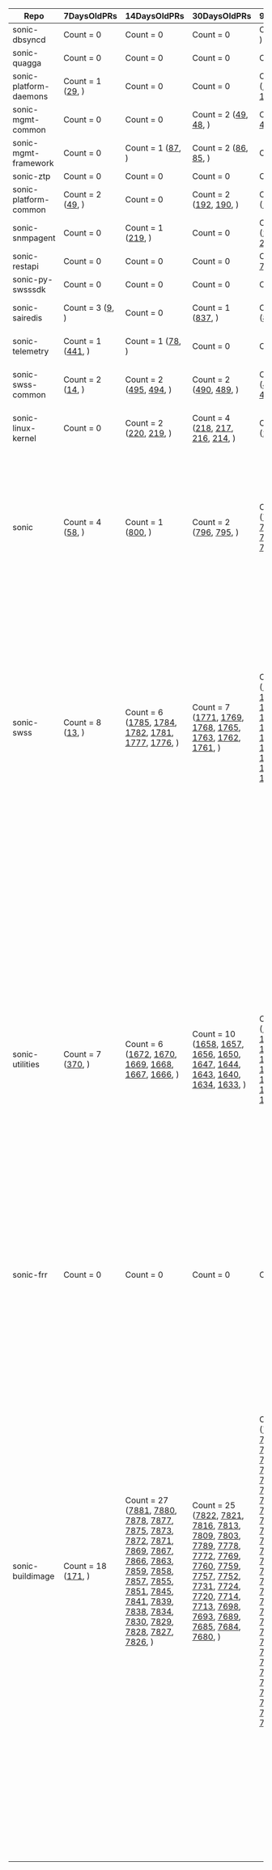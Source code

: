 | Repo | 7DaysOldPRs | 14DaysOldPRs | 30DaysOldPRs | 90DaysOldPRs | MoreThan90DaysOldPR |
|------|-------------|--------------|--------------|--------------|---------------------|
|sonic-dbsyncd| Count = 0| Count = 0| Count = 0| Count = 1 ([41](https://github.com/Azure/sonic-dbsyncd/pull/41), )| Count = 1 ([29](https://github.com/Azure/sonic-dbsyncd/pull/29), )|
|sonic-quagga| Count = 0| Count = 0| Count = 0| Count = 0| Count = 0|
|sonic-platform-daemons| Count = 1 ([29](https://github.com/Azure/sonic-dbsyncd/pull/29), )| Count = 0| Count = 0| Count = 3 ([184](https://github.com/Azure/sonic-platform-daemons/pull/184), [182](https://github.com/Azure/sonic-platform-daemons/pull/182), [175](https://github.com/Azure/sonic-platform-daemons/pull/175), )| Count = 3 ([166](https://github.com/Azure/sonic-platform-daemons/pull/166), [164](https://github.com/Azure/sonic-platform-daemons/pull/164), [99](https://github.com/Azure/sonic-platform-daemons/pull/99), )|
|sonic-mgmt-common| Count = 0| Count = 0| Count = 2 ([49](https://github.com/Azure/sonic-mgmt-common/pull/49), [48](https://github.com/Azure/sonic-mgmt-common/pull/48), )| Count = 2 ([47](https://github.com/Azure/sonic-mgmt-common/pull/47), [45](https://github.com/Azure/sonic-mgmt-common/pull/45), )| Count = 1 ([42](https://github.com/Azure/sonic-mgmt-common/pull/42), )|
|sonic-mgmt-framework| Count = 0| Count = 1 ([87](https://github.com/Azure/sonic-mgmt-framework/pull/87), )| Count = 2 ([86](https://github.com/Azure/sonic-mgmt-framework/pull/86), [85](https://github.com/Azure/sonic-mgmt-framework/pull/85), )| Count = 0| Count = 1 ([49](https://github.com/Azure/sonic-mgmt-framework/pull/49), )|
|sonic-ztp| Count = 0| Count = 0| Count = 0| Count = 0| Count = 0|
|sonic-platform-common| Count = 2 ([49](https://github.com/Azure/sonic-mgmt-framework/pull/49), )| Count = 0| Count = 2 ([192](https://github.com/Azure/sonic-platform-common/pull/192), [190](https://github.com/Azure/sonic-platform-common/pull/190), )| Count = 2 ([186](https://github.com/Azure/sonic-platform-common/pull/186), [183](https://github.com/Azure/sonic-platform-common/pull/183), )| Count = 7 ([178](https://github.com/Azure/sonic-platform-common/pull/178), [129](https://github.com/Azure/sonic-platform-common/pull/129), [123](https://github.com/Azure/sonic-platform-common/pull/123), [89](https://github.com/Azure/sonic-platform-common/pull/89), [86](https://github.com/Azure/sonic-platform-common/pull/86), [56](https://github.com/Azure/sonic-platform-common/pull/56), [40](https://github.com/Azure/sonic-platform-common/pull/40), )|
|sonic-snmpagent| Count = 0| Count = 1 ([219](https://github.com/Azure/sonic-snmpagent/pull/219), )| Count = 0| Count = 4 ([215](https://github.com/Azure/sonic-snmpagent/pull/215), [214](https://github.com/Azure/sonic-snmpagent/pull/214), [210](https://github.com/Azure/sonic-snmpagent/pull/210), [209](https://github.com/Azure/sonic-snmpagent/pull/209), )| Count = 8 ([207](https://github.com/Azure/sonic-snmpagent/pull/207), [187](https://github.com/Azure/sonic-snmpagent/pull/187), [182](https://github.com/Azure/sonic-snmpagent/pull/182), [173](https://github.com/Azure/sonic-snmpagent/pull/173), [157](https://github.com/Azure/sonic-snmpagent/pull/157), [136](https://github.com/Azure/sonic-snmpagent/pull/136), [135](https://github.com/Azure/sonic-snmpagent/pull/135), [117](https://github.com/Azure/sonic-snmpagent/pull/117), )|
|sonic-restapi| Count = 0| Count = 0| Count = 0| Count = 2 ([81](https://github.com/Azure/sonic-restapi/pull/81), [79](https://github.com/Azure/sonic-restapi/pull/79), )| Count = 7 ([63](https://github.com/Azure/sonic-restapi/pull/63), [61](https://github.com/Azure/sonic-restapi/pull/61), [60](https://github.com/Azure/sonic-restapi/pull/60), [58](https://github.com/Azure/sonic-restapi/pull/58), [56](https://github.com/Azure/sonic-restapi/pull/56), [52](https://github.com/Azure/sonic-restapi/pull/52), [38](https://github.com/Azure/sonic-restapi/pull/38), )|
|sonic-py-swsssdk| Count = 0| Count = 0| Count = 0| Count = 0| Count = 8 ([98](https://github.com/Azure/sonic-py-swsssdk/pull/98), [82](https://github.com/Azure/sonic-py-swsssdk/pull/82), [67](https://github.com/Azure/sonic-py-swsssdk/pull/67), [55](https://github.com/Azure/sonic-py-swsssdk/pull/55), [47](https://github.com/Azure/sonic-py-swsssdk/pull/47), [42](https://github.com/Azure/sonic-py-swsssdk/pull/42), [28](https://github.com/Azure/sonic-py-swsssdk/pull/28), [9](https://github.com/Azure/sonic-py-swsssdk/pull/9), )|
|sonic-sairedis| Count = 3 ([9](https://github.com/Azure/sonic-py-swsssdk/pull/9), )| Count = 0| Count = 1 ([837](https://github.com/Azure/sonic-sairedis/pull/837), )| Count = 1 ([823](https://github.com/Azure/sonic-sairedis/pull/823), )| Count = 7 ([694](https://github.com/Azure/sonic-sairedis/pull/694), [692](https://github.com/Azure/sonic-sairedis/pull/692), [634](https://github.com/Azure/sonic-sairedis/pull/634), [523](https://github.com/Azure/sonic-sairedis/pull/523), [521](https://github.com/Azure/sonic-sairedis/pull/521), [518](https://github.com/Azure/sonic-sairedis/pull/518), [441](https://github.com/Azure/sonic-sairedis/pull/441), )|
|sonic-telemetry| Count = 1 ([441](https://github.com/Azure/sonic-sairedis/pull/441), )| Count = 1 ([78](https://github.com/Azure/sonic-telemetry/pull/78), )| Count = 0| Count = 0| Count = 10 ([63](https://github.com/Azure/sonic-telemetry/pull/63), [44](https://github.com/Azure/sonic-telemetry/pull/44), [43](https://github.com/Azure/sonic-telemetry/pull/43), [42](https://github.com/Azure/sonic-telemetry/pull/42), [41](https://github.com/Azure/sonic-telemetry/pull/41), [28](https://github.com/Azure/sonic-telemetry/pull/28), [25](https://github.com/Azure/sonic-telemetry/pull/25), [18](https://github.com/Azure/sonic-telemetry/pull/18), [16](https://github.com/Azure/sonic-telemetry/pull/16), [14](https://github.com/Azure/sonic-telemetry/pull/14), )|
|sonic-swss-common| Count = 2 ([14](https://github.com/Azure/sonic-telemetry/pull/14), )| Count = 2 ([495](https://github.com/Azure/sonic-swss-common/pull/495), [494](https://github.com/Azure/sonic-swss-common/pull/494), )| Count = 2 ([490](https://github.com/Azure/sonic-swss-common/pull/490), [489](https://github.com/Azure/sonic-swss-common/pull/489), )| Count = 3 ([475](https://github.com/Azure/sonic-swss-common/pull/475), [473](https://github.com/Azure/sonic-swss-common/pull/473), [471](https://github.com/Azure/sonic-swss-common/pull/471), )| Count = 14 ([466](https://github.com/Azure/sonic-swss-common/pull/466), [460](https://github.com/Azure/sonic-swss-common/pull/460), [433](https://github.com/Azure/sonic-swss-common/pull/433), [431](https://github.com/Azure/sonic-swss-common/pull/431), [390](https://github.com/Azure/sonic-swss-common/pull/390), [345](https://github.com/Azure/sonic-swss-common/pull/345), [342](https://github.com/Azure/sonic-swss-common/pull/342), [331](https://github.com/Azure/sonic-swss-common/pull/331), [317](https://github.com/Azure/sonic-swss-common/pull/317), [309](https://github.com/Azure/sonic-swss-common/pull/309), [300](https://github.com/Azure/sonic-swss-common/pull/300), [271](https://github.com/Azure/sonic-swss-common/pull/271), [258](https://github.com/Azure/sonic-swss-common/pull/258), [65](https://github.com/Azure/sonic-swss-common/pull/65), )|
|sonic-linux-kernel| Count = 0| Count = 2 ([220](https://github.com/Azure/sonic-linux-kernel/pull/220), [219](https://github.com/Azure/sonic-linux-kernel/pull/219), )| Count = 4 ([218](https://github.com/Azure/sonic-linux-kernel/pull/218), [217](https://github.com/Azure/sonic-linux-kernel/pull/217), [216](https://github.com/Azure/sonic-linux-kernel/pull/216), [214](https://github.com/Azure/sonic-linux-kernel/pull/214), )| Count = 2 ([209](https://github.com/Azure/sonic-linux-kernel/pull/209), [208](https://github.com/Azure/sonic-linux-kernel/pull/208), )| Count = 13 ([193](https://github.com/Azure/sonic-linux-kernel/pull/193), [180](https://github.com/Azure/sonic-linux-kernel/pull/180), [179](https://github.com/Azure/sonic-linux-kernel/pull/179), [178](https://github.com/Azure/sonic-linux-kernel/pull/178), [164](https://github.com/Azure/sonic-linux-kernel/pull/164), [134](https://github.com/Azure/sonic-linux-kernel/pull/134), [125](https://github.com/Azure/sonic-linux-kernel/pull/125), [124](https://github.com/Azure/sonic-linux-kernel/pull/124), [105](https://github.com/Azure/sonic-linux-kernel/pull/105), [104](https://github.com/Azure/sonic-linux-kernel/pull/104), [76](https://github.com/Azure/sonic-linux-kernel/pull/76), [69](https://github.com/Azure/sonic-linux-kernel/pull/69), [58](https://github.com/Azure/sonic-linux-kernel/pull/58), )|
|sonic| Count = 4 ([58](https://github.com/Azure/sonic-linux-kernel/pull/58), )| Count = 1 ([800](https://github.com/Azure/sonic/pull/800), )| Count = 2 ([796](https://github.com/Azure/sonic/pull/796), [795](https://github.com/Azure/sonic/pull/795), )| Count = 9 ([789](https://github.com/Azure/sonic/pull/789), [787](https://github.com/Azure/sonic/pull/787), [786](https://github.com/Azure/sonic/pull/786), [780](https://github.com/Azure/sonic/pull/780), [778](https://github.com/Azure/sonic/pull/778), [773](https://github.com/Azure/sonic/pull/773), [769](https://github.com/Azure/sonic/pull/769), [768](https://github.com/Azure/sonic/pull/768), [765](https://github.com/Azure/sonic/pull/765), )| Count = 55 ([762](https://github.com/Azure/sonic/pull/762), [761](https://github.com/Azure/sonic/pull/761), [759](https://github.com/Azure/sonic/pull/759), [757](https://github.com/Azure/sonic/pull/757), [756](https://github.com/Azure/sonic/pull/756), [754](https://github.com/Azure/sonic/pull/754), [748](https://github.com/Azure/sonic/pull/748), [743](https://github.com/Azure/sonic/pull/743), [738](https://github.com/Azure/sonic/pull/738), [734](https://github.com/Azure/sonic/pull/734), [733](https://github.com/Azure/sonic/pull/733), [712](https://github.com/Azure/sonic/pull/712), [707](https://github.com/Azure/sonic/pull/707), [706](https://github.com/Azure/sonic/pull/706), [686](https://github.com/Azure/sonic/pull/686), [685](https://github.com/Azure/sonic/pull/685), [684](https://github.com/Azure/sonic/pull/684), [665](https://github.com/Azure/sonic/pull/665), [662](https://github.com/Azure/sonic/pull/662), [650](https://github.com/Azure/sonic/pull/650), [642](https://github.com/Azure/sonic/pull/642), [640](https://github.com/Azure/sonic/pull/640), [632](https://github.com/Azure/sonic/pull/632), [625](https://github.com/Azure/sonic/pull/625), [604](https://github.com/Azure/sonic/pull/604), [595](https://github.com/Azure/sonic/pull/595), [590](https://github.com/Azure/sonic/pull/590), [575](https://github.com/Azure/sonic/pull/575), [571](https://github.com/Azure/sonic/pull/571), [564](https://github.com/Azure/sonic/pull/564), [560](https://github.com/Azure/sonic/pull/560), [531](https://github.com/Azure/sonic/pull/531), [527](https://github.com/Azure/sonic/pull/527), [525](https://github.com/Azure/sonic/pull/525), [499](https://github.com/Azure/sonic/pull/499), [493](https://github.com/Azure/sonic/pull/493), [475](https://github.com/Azure/sonic/pull/475), [468](https://github.com/Azure/sonic/pull/468), [441](https://github.com/Azure/sonic/pull/441), [426](https://github.com/Azure/sonic/pull/426), [425](https://github.com/Azure/sonic/pull/425), [422](https://github.com/Azure/sonic/pull/422), [376](https://github.com/Azure/sonic/pull/376), [375](https://github.com/Azure/sonic/pull/375), [346](https://github.com/Azure/sonic/pull/346), [332](https://github.com/Azure/sonic/pull/332), [316](https://github.com/Azure/sonic/pull/316), [313](https://github.com/Azure/sonic/pull/313), [281](https://github.com/Azure/sonic/pull/281), [239](https://github.com/Azure/sonic/pull/239), [231](https://github.com/Azure/sonic/pull/231), [226](https://github.com/Azure/sonic/pull/226), [205](https://github.com/Azure/sonic/pull/205), [154](https://github.com/Azure/sonic/pull/154), [13](https://github.com/Azure/sonic/pull/13), )|
|sonic-swss| Count = 8 ([13](https://github.com/Azure/sonic/pull/13), )| Count = 6 ([1785](https://github.com/Azure/sonic-swss/pull/1785), [1784](https://github.com/Azure/sonic-swss/pull/1784), [1782](https://github.com/Azure/sonic-swss/pull/1782), [1781](https://github.com/Azure/sonic-swss/pull/1781), [1777](https://github.com/Azure/sonic-swss/pull/1777), [1776](https://github.com/Azure/sonic-swss/pull/1776), )| Count = 7 ([1771](https://github.com/Azure/sonic-swss/pull/1771), [1769](https://github.com/Azure/sonic-swss/pull/1769), [1768](https://github.com/Azure/sonic-swss/pull/1768), [1765](https://github.com/Azure/sonic-swss/pull/1765), [1763](https://github.com/Azure/sonic-swss/pull/1763), [1762](https://github.com/Azure/sonic-swss/pull/1762), [1761](https://github.com/Azure/sonic-swss/pull/1761), )| Count = 19 ([1754](https://github.com/Azure/sonic-swss/pull/1754), [1748](https://github.com/Azure/sonic-swss/pull/1748), [1738](https://github.com/Azure/sonic-swss/pull/1738), [1737](https://github.com/Azure/sonic-swss/pull/1737), [1730](https://github.com/Azure/sonic-swss/pull/1730), [1729](https://github.com/Azure/sonic-swss/pull/1729), [1727](https://github.com/Azure/sonic-swss/pull/1727), [1726](https://github.com/Azure/sonic-swss/pull/1726), [1725](https://github.com/Azure/sonic-swss/pull/1725), [1724](https://github.com/Azure/sonic-swss/pull/1724), [1717](https://github.com/Azure/sonic-swss/pull/1717), [1716](https://github.com/Azure/sonic-swss/pull/1716), [1709](https://github.com/Azure/sonic-swss/pull/1709), [1702](https://github.com/Azure/sonic-swss/pull/1702), [1700](https://github.com/Azure/sonic-swss/pull/1700), [1697](https://github.com/Azure/sonic-swss/pull/1697), [1696](https://github.com/Azure/sonic-swss/pull/1696), [1691](https://github.com/Azure/sonic-swss/pull/1691), [1686](https://github.com/Azure/sonic-swss/pull/1686), )| Count = 75 ([1667](https://github.com/Azure/sonic-swss/pull/1667), [1661](https://github.com/Azure/sonic-swss/pull/1661), [1642](https://github.com/Azure/sonic-swss/pull/1642), [1622](https://github.com/Azure/sonic-swss/pull/1622), [1612](https://github.com/Azure/sonic-swss/pull/1612), [1604](https://github.com/Azure/sonic-swss/pull/1604), [1566](https://github.com/Azure/sonic-swss/pull/1566), [1562](https://github.com/Azure/sonic-swss/pull/1562), [1561](https://github.com/Azure/sonic-swss/pull/1561), [1558](https://github.com/Azure/sonic-swss/pull/1558), [1557](https://github.com/Azure/sonic-swss/pull/1557), [1555](https://github.com/Azure/sonic-swss/pull/1555), [1554](https://github.com/Azure/sonic-swss/pull/1554), [1551](https://github.com/Azure/sonic-swss/pull/1551), [1548](https://github.com/Azure/sonic-swss/pull/1548), [1545](https://github.com/Azure/sonic-swss/pull/1545), [1544](https://github.com/Azure/sonic-swss/pull/1544), [1543](https://github.com/Azure/sonic-swss/pull/1543), [1525](https://github.com/Azure/sonic-swss/pull/1525), [1514](https://github.com/Azure/sonic-swss/pull/1514), [1470](https://github.com/Azure/sonic-swss/pull/1470), [1463](https://github.com/Azure/sonic-swss/pull/1463), [1457](https://github.com/Azure/sonic-swss/pull/1457), [1454](https://github.com/Azure/sonic-swss/pull/1454), [1425](https://github.com/Azure/sonic-swss/pull/1425), [1424](https://github.com/Azure/sonic-swss/pull/1424), [1364](https://github.com/Azure/sonic-swss/pull/1364), [1360](https://github.com/Azure/sonic-swss/pull/1360), [1337](https://github.com/Azure/sonic-swss/pull/1337), [1336](https://github.com/Azure/sonic-swss/pull/1336), [1331](https://github.com/Azure/sonic-swss/pull/1331), [1329](https://github.com/Azure/sonic-swss/pull/1329), [1306](https://github.com/Azure/sonic-swss/pull/1306), [1305](https://github.com/Azure/sonic-swss/pull/1305), [1288](https://github.com/Azure/sonic-swss/pull/1288), [1259](https://github.com/Azure/sonic-swss/pull/1259), [1257](https://github.com/Azure/sonic-swss/pull/1257), [1252](https://github.com/Azure/sonic-swss/pull/1252), [1218](https://github.com/Azure/sonic-swss/pull/1218), [1211](https://github.com/Azure/sonic-swss/pull/1211), [1161](https://github.com/Azure/sonic-swss/pull/1161), [1160](https://github.com/Azure/sonic-swss/pull/1160), [1149](https://github.com/Azure/sonic-swss/pull/1149), [1117](https://github.com/Azure/sonic-swss/pull/1117), [1101](https://github.com/Azure/sonic-swss/pull/1101), [1100](https://github.com/Azure/sonic-swss/pull/1100), [1083](https://github.com/Azure/sonic-swss/pull/1083), [1071](https://github.com/Azure/sonic-swss/pull/1071), [1058](https://github.com/Azure/sonic-swss/pull/1058), [1056](https://github.com/Azure/sonic-swss/pull/1056), [1055](https://github.com/Azure/sonic-swss/pull/1055), [1047](https://github.com/Azure/sonic-swss/pull/1047), [1043](https://github.com/Azure/sonic-swss/pull/1043), [1039](https://github.com/Azure/sonic-swss/pull/1039), [993](https://github.com/Azure/sonic-swss/pull/993), [971](https://github.com/Azure/sonic-swss/pull/971), [964](https://github.com/Azure/sonic-swss/pull/964), [960](https://github.com/Azure/sonic-swss/pull/960), [957](https://github.com/Azure/sonic-swss/pull/957), [929](https://github.com/Azure/sonic-swss/pull/929), [928](https://github.com/Azure/sonic-swss/pull/928), [909](https://github.com/Azure/sonic-swss/pull/909), [904](https://github.com/Azure/sonic-swss/pull/904), [892](https://github.com/Azure/sonic-swss/pull/892), [886](https://github.com/Azure/sonic-swss/pull/886), [885](https://github.com/Azure/sonic-swss/pull/885), [867](https://github.com/Azure/sonic-swss/pull/867), [824](https://github.com/Azure/sonic-swss/pull/824), [782](https://github.com/Azure/sonic-swss/pull/782), [770](https://github.com/Azure/sonic-swss/pull/770), [767](https://github.com/Azure/sonic-swss/pull/767), [487](https://github.com/Azure/sonic-swss/pull/487), [437](https://github.com/Azure/sonic-swss/pull/437), [420](https://github.com/Azure/sonic-swss/pull/420), [370](https://github.com/Azure/sonic-swss/pull/370), )|
|sonic-utilities| Count = 7 ([370](https://github.com/Azure/sonic-swss/pull/370), )| Count = 6 ([1672](https://github.com/Azure/sonic-utilities/pull/1672), [1670](https://github.com/Azure/sonic-utilities/pull/1670), [1669](https://github.com/Azure/sonic-utilities/pull/1669), [1668](https://github.com/Azure/sonic-utilities/pull/1668), [1667](https://github.com/Azure/sonic-utilities/pull/1667), [1666](https://github.com/Azure/sonic-utilities/pull/1666), )| Count = 10 ([1658](https://github.com/Azure/sonic-utilities/pull/1658), [1657](https://github.com/Azure/sonic-utilities/pull/1657), [1656](https://github.com/Azure/sonic-utilities/pull/1656), [1650](https://github.com/Azure/sonic-utilities/pull/1650), [1647](https://github.com/Azure/sonic-utilities/pull/1647), [1644](https://github.com/Azure/sonic-utilities/pull/1644), [1643](https://github.com/Azure/sonic-utilities/pull/1643), [1640](https://github.com/Azure/sonic-utilities/pull/1640), [1634](https://github.com/Azure/sonic-utilities/pull/1634), [1633](https://github.com/Azure/sonic-utilities/pull/1633), )| Count = 16 ([1628](https://github.com/Azure/sonic-utilities/pull/1628), [1626](https://github.com/Azure/sonic-utilities/pull/1626), [1619](https://github.com/Azure/sonic-utilities/pull/1619), [1612](https://github.com/Azure/sonic-utilities/pull/1612), [1611](https://github.com/Azure/sonic-utilities/pull/1611), [1599](https://github.com/Azure/sonic-utilities/pull/1599), [1590](https://github.com/Azure/sonic-utilities/pull/1590), [1588](https://github.com/Azure/sonic-utilities/pull/1588), [1585](https://github.com/Azure/sonic-utilities/pull/1585), [1578](https://github.com/Azure/sonic-utilities/pull/1578), [1577](https://github.com/Azure/sonic-utilities/pull/1577), [1573](https://github.com/Azure/sonic-utilities/pull/1573), [1571](https://github.com/Azure/sonic-utilities/pull/1571), [1554](https://github.com/Azure/sonic-utilities/pull/1554), [1537](https://github.com/Azure/sonic-utilities/pull/1537), [1529](https://github.com/Azure/sonic-utilities/pull/1529), )| Count = 138 ([1524](https://github.com/Azure/sonic-utilities/pull/1524), [1513](https://github.com/Azure/sonic-utilities/pull/1513), [1512](https://github.com/Azure/sonic-utilities/pull/1512), [1506](https://github.com/Azure/sonic-utilities/pull/1506), [1498](https://github.com/Azure/sonic-utilities/pull/1498), [1493](https://github.com/Azure/sonic-utilities/pull/1493), [1492](https://github.com/Azure/sonic-utilities/pull/1492), [1488](https://github.com/Azure/sonic-utilities/pull/1488), [1480](https://github.com/Azure/sonic-utilities/pull/1480), [1457](https://github.com/Azure/sonic-utilities/pull/1457), [1438](https://github.com/Azure/sonic-utilities/pull/1438), [1412](https://github.com/Azure/sonic-utilities/pull/1412), [1403](https://github.com/Azure/sonic-utilities/pull/1403), [1395](https://github.com/Azure/sonic-utilities/pull/1395), [1391](https://github.com/Azure/sonic-utilities/pull/1391), [1387](https://github.com/Azure/sonic-utilities/pull/1387), [1384](https://github.com/Azure/sonic-utilities/pull/1384), [1381](https://github.com/Azure/sonic-utilities/pull/1381), [1375](https://github.com/Azure/sonic-utilities/pull/1375), [1365](https://github.com/Azure/sonic-utilities/pull/1365), [1354](https://github.com/Azure/sonic-utilities/pull/1354), [1350](https://github.com/Azure/sonic-utilities/pull/1350), [1342](https://github.com/Azure/sonic-utilities/pull/1342), [1341](https://github.com/Azure/sonic-utilities/pull/1341), [1339](https://github.com/Azure/sonic-utilities/pull/1339), [1331](https://github.com/Azure/sonic-utilities/pull/1331), [1330](https://github.com/Azure/sonic-utilities/pull/1330), [1329](https://github.com/Azure/sonic-utilities/pull/1329), [1327](https://github.com/Azure/sonic-utilities/pull/1327), [1322](https://github.com/Azure/sonic-utilities/pull/1322), [1316](https://github.com/Azure/sonic-utilities/pull/1316), [1314](https://github.com/Azure/sonic-utilities/pull/1314), [1313](https://github.com/Azure/sonic-utilities/pull/1313), [1311](https://github.com/Azure/sonic-utilities/pull/1311), [1310](https://github.com/Azure/sonic-utilities/pull/1310), [1290](https://github.com/Azure/sonic-utilities/pull/1290), [1288](https://github.com/Azure/sonic-utilities/pull/1288), [1287](https://github.com/Azure/sonic-utilities/pull/1287), [1278](https://github.com/Azure/sonic-utilities/pull/1278), [1273](https://github.com/Azure/sonic-utilities/pull/1273), [1262](https://github.com/Azure/sonic-utilities/pull/1262), [1242](https://github.com/Azure/sonic-utilities/pull/1242), [1234](https://github.com/Azure/sonic-utilities/pull/1234), [1220](https://github.com/Azure/sonic-utilities/pull/1220), [1206](https://github.com/Azure/sonic-utilities/pull/1206), [1196](https://github.com/Azure/sonic-utilities/pull/1196), [1179](https://github.com/Azure/sonic-utilities/pull/1179), [1178](https://github.com/Azure/sonic-utilities/pull/1178), [1171](https://github.com/Azure/sonic-utilities/pull/1171), [1170](https://github.com/Azure/sonic-utilities/pull/1170), [1159](https://github.com/Azure/sonic-utilities/pull/1159), [1156](https://github.com/Azure/sonic-utilities/pull/1156), [1146](https://github.com/Azure/sonic-utilities/pull/1146), [1139](https://github.com/Azure/sonic-utilities/pull/1139), [1138](https://github.com/Azure/sonic-utilities/pull/1138), [1121](https://github.com/Azure/sonic-utilities/pull/1121), [1035](https://github.com/Azure/sonic-utilities/pull/1035), [1030](https://github.com/Azure/sonic-utilities/pull/1030), [1025](https://github.com/Azure/sonic-utilities/pull/1025), [1020](https://github.com/Azure/sonic-utilities/pull/1020), [1007](https://github.com/Azure/sonic-utilities/pull/1007), [1003](https://github.com/Azure/sonic-utilities/pull/1003), [998](https://github.com/Azure/sonic-utilities/pull/998), [985](https://github.com/Azure/sonic-utilities/pull/985), [981](https://github.com/Azure/sonic-utilities/pull/981), [960](https://github.com/Azure/sonic-utilities/pull/960), [959](https://github.com/Azure/sonic-utilities/pull/959), [956](https://github.com/Azure/sonic-utilities/pull/956), [932](https://github.com/Azure/sonic-utilities/pull/932), [928](https://github.com/Azure/sonic-utilities/pull/928), [851](https://github.com/Azure/sonic-utilities/pull/851), [837](https://github.com/Azure/sonic-utilities/pull/837), [827](https://github.com/Azure/sonic-utilities/pull/827), [817](https://github.com/Azure/sonic-utilities/pull/817), [780](https://github.com/Azure/sonic-utilities/pull/780), [762](https://github.com/Azure/sonic-utilities/pull/762), [744](https://github.com/Azure/sonic-utilities/pull/744), [722](https://github.com/Azure/sonic-utilities/pull/722), [709](https://github.com/Azure/sonic-utilities/pull/709), [705](https://github.com/Azure/sonic-utilities/pull/705), [700](https://github.com/Azure/sonic-utilities/pull/700), [699](https://github.com/Azure/sonic-utilities/pull/699), [698](https://github.com/Azure/sonic-utilities/pull/698), [696](https://github.com/Azure/sonic-utilities/pull/696), [695](https://github.com/Azure/sonic-utilities/pull/695), [694](https://github.com/Azure/sonic-utilities/pull/694), [693](https://github.com/Azure/sonic-utilities/pull/693), [687](https://github.com/Azure/sonic-utilities/pull/687), [680](https://github.com/Azure/sonic-utilities/pull/680), [679](https://github.com/Azure/sonic-utilities/pull/679), [676](https://github.com/Azure/sonic-utilities/pull/676), [673](https://github.com/Azure/sonic-utilities/pull/673), [667](https://github.com/Azure/sonic-utilities/pull/667), [666](https://github.com/Azure/sonic-utilities/pull/666), [663](https://github.com/Azure/sonic-utilities/pull/663), [648](https://github.com/Azure/sonic-utilities/pull/648), [644](https://github.com/Azure/sonic-utilities/pull/644), [643](https://github.com/Azure/sonic-utilities/pull/643), [626](https://github.com/Azure/sonic-utilities/pull/626), [618](https://github.com/Azure/sonic-utilities/pull/618), [601](https://github.com/Azure/sonic-utilities/pull/601), [597](https://github.com/Azure/sonic-utilities/pull/597), [581](https://github.com/Azure/sonic-utilities/pull/581), [576](https://github.com/Azure/sonic-utilities/pull/576), [566](https://github.com/Azure/sonic-utilities/pull/566), [564](https://github.com/Azure/sonic-utilities/pull/564), [556](https://github.com/Azure/sonic-utilities/pull/556), [553](https://github.com/Azure/sonic-utilities/pull/553), [552](https://github.com/Azure/sonic-utilities/pull/552), [547](https://github.com/Azure/sonic-utilities/pull/547), [544](https://github.com/Azure/sonic-utilities/pull/544), [543](https://github.com/Azure/sonic-utilities/pull/543), [529](https://github.com/Azure/sonic-utilities/pull/529), [527](https://github.com/Azure/sonic-utilities/pull/527), [512](https://github.com/Azure/sonic-utilities/pull/512), [491](https://github.com/Azure/sonic-utilities/pull/491), [462](https://github.com/Azure/sonic-utilities/pull/462), [459](https://github.com/Azure/sonic-utilities/pull/459), [454](https://github.com/Azure/sonic-utilities/pull/454), [448](https://github.com/Azure/sonic-utilities/pull/448), [436](https://github.com/Azure/sonic-utilities/pull/436), [431](https://github.com/Azure/sonic-utilities/pull/431), [428](https://github.com/Azure/sonic-utilities/pull/428), [422](https://github.com/Azure/sonic-utilities/pull/422), [421](https://github.com/Azure/sonic-utilities/pull/421), [400](https://github.com/Azure/sonic-utilities/pull/400), [391](https://github.com/Azure/sonic-utilities/pull/391), [306](https://github.com/Azure/sonic-utilities/pull/306), [291](https://github.com/Azure/sonic-utilities/pull/291), [287](https://github.com/Azure/sonic-utilities/pull/287), [280](https://github.com/Azure/sonic-utilities/pull/280), [275](https://github.com/Azure/sonic-utilities/pull/275), [254](https://github.com/Azure/sonic-utilities/pull/254), [219](https://github.com/Azure/sonic-utilities/pull/219), [181](https://github.com/Azure/sonic-utilities/pull/181), [179](https://github.com/Azure/sonic-utilities/pull/179), [176](https://github.com/Azure/sonic-utilities/pull/176), [171](https://github.com/Azure/sonic-utilities/pull/171), )|
|sonic-frr| Count = 0| Count = 0| Count = 0| Count = 0| Count = 0|
|sonic-buildimage| Count = 18 ([171](https://github.com/Azure/sonic-utilities/pull/171), )| Count = 27 ([7881](https://github.com/Azure/sonic-buildimage/pull/7881), [7880](https://github.com/Azure/sonic-buildimage/pull/7880), [7878](https://github.com/Azure/sonic-buildimage/pull/7878), [7877](https://github.com/Azure/sonic-buildimage/pull/7877), [7875](https://github.com/Azure/sonic-buildimage/pull/7875), [7873](https://github.com/Azure/sonic-buildimage/pull/7873), [7872](https://github.com/Azure/sonic-buildimage/pull/7872), [7871](https://github.com/Azure/sonic-buildimage/pull/7871), [7869](https://github.com/Azure/sonic-buildimage/pull/7869), [7867](https://github.com/Azure/sonic-buildimage/pull/7867), [7866](https://github.com/Azure/sonic-buildimage/pull/7866), [7863](https://github.com/Azure/sonic-buildimage/pull/7863), [7859](https://github.com/Azure/sonic-buildimage/pull/7859), [7858](https://github.com/Azure/sonic-buildimage/pull/7858), [7857](https://github.com/Azure/sonic-buildimage/pull/7857), [7855](https://github.com/Azure/sonic-buildimage/pull/7855), [7851](https://github.com/Azure/sonic-buildimage/pull/7851), [7845](https://github.com/Azure/sonic-buildimage/pull/7845), [7841](https://github.com/Azure/sonic-buildimage/pull/7841), [7839](https://github.com/Azure/sonic-buildimage/pull/7839), [7838](https://github.com/Azure/sonic-buildimage/pull/7838), [7834](https://github.com/Azure/sonic-buildimage/pull/7834), [7830](https://github.com/Azure/sonic-buildimage/pull/7830), [7829](https://github.com/Azure/sonic-buildimage/pull/7829), [7828](https://github.com/Azure/sonic-buildimage/pull/7828), [7827](https://github.com/Azure/sonic-buildimage/pull/7827), [7826](https://github.com/Azure/sonic-buildimage/pull/7826), )| Count = 25 ([7822](https://github.com/Azure/sonic-buildimage/pull/7822), [7821](https://github.com/Azure/sonic-buildimage/pull/7821), [7816](https://github.com/Azure/sonic-buildimage/pull/7816), [7813](https://github.com/Azure/sonic-buildimage/pull/7813), [7809](https://github.com/Azure/sonic-buildimage/pull/7809), [7803](https://github.com/Azure/sonic-buildimage/pull/7803), [7789](https://github.com/Azure/sonic-buildimage/pull/7789), [7778](https://github.com/Azure/sonic-buildimage/pull/7778), [7772](https://github.com/Azure/sonic-buildimage/pull/7772), [7769](https://github.com/Azure/sonic-buildimage/pull/7769), [7760](https://github.com/Azure/sonic-buildimage/pull/7760), [7759](https://github.com/Azure/sonic-buildimage/pull/7759), [7757](https://github.com/Azure/sonic-buildimage/pull/7757), [7752](https://github.com/Azure/sonic-buildimage/pull/7752), [7731](https://github.com/Azure/sonic-buildimage/pull/7731), [7724](https://github.com/Azure/sonic-buildimage/pull/7724), [7720](https://github.com/Azure/sonic-buildimage/pull/7720), [7714](https://github.com/Azure/sonic-buildimage/pull/7714), [7713](https://github.com/Azure/sonic-buildimage/pull/7713), [7698](https://github.com/Azure/sonic-buildimage/pull/7698), [7693](https://github.com/Azure/sonic-buildimage/pull/7693), [7689](https://github.com/Azure/sonic-buildimage/pull/7689), [7685](https://github.com/Azure/sonic-buildimage/pull/7685), [7684](https://github.com/Azure/sonic-buildimage/pull/7684), [7680](https://github.com/Azure/sonic-buildimage/pull/7680), )| Count = 60 ([7666](https://github.com/Azure/sonic-buildimage/pull/7666), [7655](https://github.com/Azure/sonic-buildimage/pull/7655), [7649](https://github.com/Azure/sonic-buildimage/pull/7649), [7641](https://github.com/Azure/sonic-buildimage/pull/7641), [7637](https://github.com/Azure/sonic-buildimage/pull/7637), [7634](https://github.com/Azure/sonic-buildimage/pull/7634), [7629](https://github.com/Azure/sonic-buildimage/pull/7629), [7627](https://github.com/Azure/sonic-buildimage/pull/7627), [7622](https://github.com/Azure/sonic-buildimage/pull/7622), [7619](https://github.com/Azure/sonic-buildimage/pull/7619), [7615](https://github.com/Azure/sonic-buildimage/pull/7615), [7605](https://github.com/Azure/sonic-buildimage/pull/7605), [7601](https://github.com/Azure/sonic-buildimage/pull/7601), [7598](https://github.com/Azure/sonic-buildimage/pull/7598), [7593](https://github.com/Azure/sonic-buildimage/pull/7593), [7587](https://github.com/Azure/sonic-buildimage/pull/7587), [7584](https://github.com/Azure/sonic-buildimage/pull/7584), [7579](https://github.com/Azure/sonic-buildimage/pull/7579), [7577](https://github.com/Azure/sonic-buildimage/pull/7577), [7565](https://github.com/Azure/sonic-buildimage/pull/7565), [7533](https://github.com/Azure/sonic-buildimage/pull/7533), [7529](https://github.com/Azure/sonic-buildimage/pull/7529), [7525](https://github.com/Azure/sonic-buildimage/pull/7525), [7520](https://github.com/Azure/sonic-buildimage/pull/7520), [7510](https://github.com/Azure/sonic-buildimage/pull/7510), [7504](https://github.com/Azure/sonic-buildimage/pull/7504), [7486](https://github.com/Azure/sonic-buildimage/pull/7486), [7477](https://github.com/Azure/sonic-buildimage/pull/7477), [7473](https://github.com/Azure/sonic-buildimage/pull/7473), [7468](https://github.com/Azure/sonic-buildimage/pull/7468), [7461](https://github.com/Azure/sonic-buildimage/pull/7461), [7455](https://github.com/Azure/sonic-buildimage/pull/7455), [7443](https://github.com/Azure/sonic-buildimage/pull/7443), [7401](https://github.com/Azure/sonic-buildimage/pull/7401), [7392](https://github.com/Azure/sonic-buildimage/pull/7392), [7377](https://github.com/Azure/sonic-buildimage/pull/7377), [7375](https://github.com/Azure/sonic-buildimage/pull/7375), [7362](https://github.com/Azure/sonic-buildimage/pull/7362), [7360](https://github.com/Azure/sonic-buildimage/pull/7360), [7355](https://github.com/Azure/sonic-buildimage/pull/7355), [7328](https://github.com/Azure/sonic-buildimage/pull/7328), [7304](https://github.com/Azure/sonic-buildimage/pull/7304), [7294](https://github.com/Azure/sonic-buildimage/pull/7294), [7293](https://github.com/Azure/sonic-buildimage/pull/7293), [7289](https://github.com/Azure/sonic-buildimage/pull/7289), [7286](https://github.com/Azure/sonic-buildimage/pull/7286), [7281](https://github.com/Azure/sonic-buildimage/pull/7281), [7278](https://github.com/Azure/sonic-buildimage/pull/7278), [7273](https://github.com/Azure/sonic-buildimage/pull/7273), [7265](https://github.com/Azure/sonic-buildimage/pull/7265), [7245](https://github.com/Azure/sonic-buildimage/pull/7245), [7239](https://github.com/Azure/sonic-buildimage/pull/7239), [7238](https://github.com/Azure/sonic-buildimage/pull/7238), [7199](https://github.com/Azure/sonic-buildimage/pull/7199), [7191](https://github.com/Azure/sonic-buildimage/pull/7191), [7178](https://github.com/Azure/sonic-buildimage/pull/7178), [7175](https://github.com/Azure/sonic-buildimage/pull/7175), [7174](https://github.com/Azure/sonic-buildimage/pull/7174), [7159](https://github.com/Azure/sonic-buildimage/pull/7159), [7151](https://github.com/Azure/sonic-buildimage/pull/7151), )| Count = 167 ([7109](https://github.com/Azure/sonic-buildimage/pull/7109), [7102](https://github.com/Azure/sonic-buildimage/pull/7102), [7098](https://github.com/Azure/sonic-buildimage/pull/7098), [7026](https://github.com/Azure/sonic-buildimage/pull/7026), [6995](https://github.com/Azure/sonic-buildimage/pull/6995), [6993](https://github.com/Azure/sonic-buildimage/pull/6993), [6949](https://github.com/Azure/sonic-buildimage/pull/6949), [6925](https://github.com/Azure/sonic-buildimage/pull/6925), [6920](https://github.com/Azure/sonic-buildimage/pull/6920), [6912](https://github.com/Azure/sonic-buildimage/pull/6912), [6886](https://github.com/Azure/sonic-buildimage/pull/6886), [6865](https://github.com/Azure/sonic-buildimage/pull/6865), [6864](https://github.com/Azure/sonic-buildimage/pull/6864), [6861](https://github.com/Azure/sonic-buildimage/pull/6861), [6844](https://github.com/Azure/sonic-buildimage/pull/6844), [6825](https://github.com/Azure/sonic-buildimage/pull/6825), [6824](https://github.com/Azure/sonic-buildimage/pull/6824), [6802](https://github.com/Azure/sonic-buildimage/pull/6802), [6801](https://github.com/Azure/sonic-buildimage/pull/6801), [6786](https://github.com/Azure/sonic-buildimage/pull/6786), [6733](https://github.com/Azure/sonic-buildimage/pull/6733), [6691](https://github.com/Azure/sonic-buildimage/pull/6691), [6660](https://github.com/Azure/sonic-buildimage/pull/6660), [6624](https://github.com/Azure/sonic-buildimage/pull/6624), [6616](https://github.com/Azure/sonic-buildimage/pull/6616), [6613](https://github.com/Azure/sonic-buildimage/pull/6613), [6555](https://github.com/Azure/sonic-buildimage/pull/6555), [6531](https://github.com/Azure/sonic-buildimage/pull/6531), [6521](https://github.com/Azure/sonic-buildimage/pull/6521), [6491](https://github.com/Azure/sonic-buildimage/pull/6491), [6452](https://github.com/Azure/sonic-buildimage/pull/6452), [6450](https://github.com/Azure/sonic-buildimage/pull/6450), [6429](https://github.com/Azure/sonic-buildimage/pull/6429), [6390](https://github.com/Azure/sonic-buildimage/pull/6390), [6388](https://github.com/Azure/sonic-buildimage/pull/6388), [6387](https://github.com/Azure/sonic-buildimage/pull/6387), [6376](https://github.com/Azure/sonic-buildimage/pull/6376), [6356](https://github.com/Azure/sonic-buildimage/pull/6356), [6308](https://github.com/Azure/sonic-buildimage/pull/6308), [6299](https://github.com/Azure/sonic-buildimage/pull/6299), [6284](https://github.com/Azure/sonic-buildimage/pull/6284), [6276](https://github.com/Azure/sonic-buildimage/pull/6276), [6258](https://github.com/Azure/sonic-buildimage/pull/6258), [6227](https://github.com/Azure/sonic-buildimage/pull/6227), [6222](https://github.com/Azure/sonic-buildimage/pull/6222), [6221](https://github.com/Azure/sonic-buildimage/pull/6221), [6215](https://github.com/Azure/sonic-buildimage/pull/6215), [6193](https://github.com/Azure/sonic-buildimage/pull/6193), [6192](https://github.com/Azure/sonic-buildimage/pull/6192), [6189](https://github.com/Azure/sonic-buildimage/pull/6189), [6177](https://github.com/Azure/sonic-buildimage/pull/6177), [6131](https://github.com/Azure/sonic-buildimage/pull/6131), [6112](https://github.com/Azure/sonic-buildimage/pull/6112), [6092](https://github.com/Azure/sonic-buildimage/pull/6092), [6079](https://github.com/Azure/sonic-buildimage/pull/6079), [6058](https://github.com/Azure/sonic-buildimage/pull/6058), [6035](https://github.com/Azure/sonic-buildimage/pull/6035), [5954](https://github.com/Azure/sonic-buildimage/pull/5954), [5940](https://github.com/Azure/sonic-buildimage/pull/5940), [5842](https://github.com/Azure/sonic-buildimage/pull/5842), [5830](https://github.com/Azure/sonic-buildimage/pull/5830), [5744](https://github.com/Azure/sonic-buildimage/pull/5744), [5672](https://github.com/Azure/sonic-buildimage/pull/5672), [5652](https://github.com/Azure/sonic-buildimage/pull/5652), [5584](https://github.com/Azure/sonic-buildimage/pull/5584), [5553](https://github.com/Azure/sonic-buildimage/pull/5553), [5519](https://github.com/Azure/sonic-buildimage/pull/5519), [5509](https://github.com/Azure/sonic-buildimage/pull/5509), [5505](https://github.com/Azure/sonic-buildimage/pull/5505), [5424](https://github.com/Azure/sonic-buildimage/pull/5424), [5412](https://github.com/Azure/sonic-buildimage/pull/5412), [5403](https://github.com/Azure/sonic-buildimage/pull/5403), [5393](https://github.com/Azure/sonic-buildimage/pull/5393), [5389](https://github.com/Azure/sonic-buildimage/pull/5389), [5338](https://github.com/Azure/sonic-buildimage/pull/5338), [5298](https://github.com/Azure/sonic-buildimage/pull/5298), [5297](https://github.com/Azure/sonic-buildimage/pull/5297), [5286](https://github.com/Azure/sonic-buildimage/pull/5286), [5285](https://github.com/Azure/sonic-buildimage/pull/5285), [5282](https://github.com/Azure/sonic-buildimage/pull/5282), [5208](https://github.com/Azure/sonic-buildimage/pull/5208), [5145](https://github.com/Azure/sonic-buildimage/pull/5145), [5104](https://github.com/Azure/sonic-buildimage/pull/5104), [5057](https://github.com/Azure/sonic-buildimage/pull/5057), [4983](https://github.com/Azure/sonic-buildimage/pull/4983), [4964](https://github.com/Azure/sonic-buildimage/pull/4964), [4883](https://github.com/Azure/sonic-buildimage/pull/4883), [4819](https://github.com/Azure/sonic-buildimage/pull/4819), [4697](https://github.com/Azure/sonic-buildimage/pull/4697), [4689](https://github.com/Azure/sonic-buildimage/pull/4689), [4546](https://github.com/Azure/sonic-buildimage/pull/4546), [4489](https://github.com/Azure/sonic-buildimage/pull/4489), [4451](https://github.com/Azure/sonic-buildimage/pull/4451), [4396](https://github.com/Azure/sonic-buildimage/pull/4396), [4341](https://github.com/Azure/sonic-buildimage/pull/4341), [4320](https://github.com/Azure/sonic-buildimage/pull/4320), [4257](https://github.com/Azure/sonic-buildimage/pull/4257), [4213](https://github.com/Azure/sonic-buildimage/pull/4213), [4163](https://github.com/Azure/sonic-buildimage/pull/4163), [4132](https://github.com/Azure/sonic-buildimage/pull/4132), [4131](https://github.com/Azure/sonic-buildimage/pull/4131), [4106](https://github.com/Azure/sonic-buildimage/pull/4106), [4094](https://github.com/Azure/sonic-buildimage/pull/4094), [4090](https://github.com/Azure/sonic-buildimage/pull/4090), [4058](https://github.com/Azure/sonic-buildimage/pull/4058), [4052](https://github.com/Azure/sonic-buildimage/pull/4052), [4016](https://github.com/Azure/sonic-buildimage/pull/4016), [4008](https://github.com/Azure/sonic-buildimage/pull/4008), [3994](https://github.com/Azure/sonic-buildimage/pull/3994), [3987](https://github.com/Azure/sonic-buildimage/pull/3987), [3968](https://github.com/Azure/sonic-buildimage/pull/3968), [3953](https://github.com/Azure/sonic-buildimage/pull/3953), [3937](https://github.com/Azure/sonic-buildimage/pull/3937), [3914](https://github.com/Azure/sonic-buildimage/pull/3914), [3893](https://github.com/Azure/sonic-buildimage/pull/3893), [3882](https://github.com/Azure/sonic-buildimage/pull/3882), [3866](https://github.com/Azure/sonic-buildimage/pull/3866), [3785](https://github.com/Azure/sonic-buildimage/pull/3785), [3775](https://github.com/Azure/sonic-buildimage/pull/3775), [3764](https://github.com/Azure/sonic-buildimage/pull/3764), [3725](https://github.com/Azure/sonic-buildimage/pull/3725), [3687](https://github.com/Azure/sonic-buildimage/pull/3687), [3648](https://github.com/Azure/sonic-buildimage/pull/3648), [3640](https://github.com/Azure/sonic-buildimage/pull/3640), [3638](https://github.com/Azure/sonic-buildimage/pull/3638), [3629](https://github.com/Azure/sonic-buildimage/pull/3629), [3616](https://github.com/Azure/sonic-buildimage/pull/3616), [3608](https://github.com/Azure/sonic-buildimage/pull/3608), [3607](https://github.com/Azure/sonic-buildimage/pull/3607), [3602](https://github.com/Azure/sonic-buildimage/pull/3602), [3554](https://github.com/Azure/sonic-buildimage/pull/3554), [3522](https://github.com/Azure/sonic-buildimage/pull/3522), [3499](https://github.com/Azure/sonic-buildimage/pull/3499), [3463](https://github.com/Azure/sonic-buildimage/pull/3463), [3447](https://github.com/Azure/sonic-buildimage/pull/3447), [3446](https://github.com/Azure/sonic-buildimage/pull/3446), [3445](https://github.com/Azure/sonic-buildimage/pull/3445), [3423](https://github.com/Azure/sonic-buildimage/pull/3423), [3404](https://github.com/Azure/sonic-buildimage/pull/3404), [3392](https://github.com/Azure/sonic-buildimage/pull/3392), [3354](https://github.com/Azure/sonic-buildimage/pull/3354), [3349](https://github.com/Azure/sonic-buildimage/pull/3349), [3313](https://github.com/Azure/sonic-buildimage/pull/3313), [3078](https://github.com/Azure/sonic-buildimage/pull/3078), [2923](https://github.com/Azure/sonic-buildimage/pull/2923), [2803](https://github.com/Azure/sonic-buildimage/pull/2803), [2762](https://github.com/Azure/sonic-buildimage/pull/2762), [2651](https://github.com/Azure/sonic-buildimage/pull/2651), [2535](https://github.com/Azure/sonic-buildimage/pull/2535), [2446](https://github.com/Azure/sonic-buildimage/pull/2446), [2419](https://github.com/Azure/sonic-buildimage/pull/2419), [2400](https://github.com/Azure/sonic-buildimage/pull/2400), [2355](https://github.com/Azure/sonic-buildimage/pull/2355), [2131](https://github.com/Azure/sonic-buildimage/pull/2131), [2106](https://github.com/Azure/sonic-buildimage/pull/2106), [2011](https://github.com/Azure/sonic-buildimage/pull/2011), [1997](https://github.com/Azure/sonic-buildimage/pull/1997), [1977](https://github.com/Azure/sonic-buildimage/pull/1977), [1972](https://github.com/Azure/sonic-buildimage/pull/1972), [1891](https://github.com/Azure/sonic-buildimage/pull/1891), [1848](https://github.com/Azure/sonic-buildimage/pull/1848), [1819](https://github.com/Azure/sonic-buildimage/pull/1819), [1487](https://github.com/Azure/sonic-buildimage/pull/1487), [1442](https://github.com/Azure/sonic-buildimage/pull/1442), [1384](https://github.com/Azure/sonic-buildimage/pull/1384), [1338](https://github.com/Azure/sonic-buildimage/pull/1338), [427](https://github.com/Azure/sonic-buildimage/pull/427), )|
